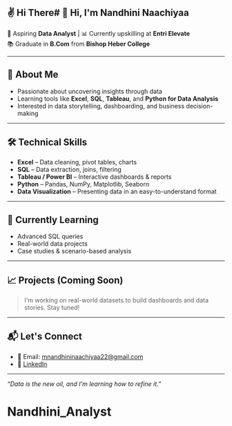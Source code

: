 ## ✌️ Hi There# 👋 Hi, I'm Nandhini Naachiyaa

🎯 Aspiring **Data Analyst** | 📊 Currently upskilling at **Entri Elevate**  
📚 Graduate in **B.Com** from **Bishop Heber College**

---

## 🧠 About Me

- Passionate about uncovering insights through data  
- Learning tools like **Excel**, **SQL**, **Tableau**, and **Python for Data Analysis**  
- Interested in data storytelling, dashboarding, and business decision-making  

---

## 🛠️ Technical Skills

- **Excel** – Data cleaning, pivot tables, charts  
- **SQL** – Data extraction, joins, filtering  
- **Tableau / Power BI** – Interactive dashboards & reports  
- **Python** – Pandas, NumPy, Matplotlib, Seaborn  
- **Data Visualization** – Presenting data in an easy-to-understand format  

---

## 🌱 Currently Learning

- Advanced SQL queries  
- Real-world data projects  
- Case studies & scenario-based analysis  

---

## 📈 Projects (Coming Soon)

> I'm working on real-world datasets to build dashboards and data stories. Stay tuned!

---

## 📬 Let's Connect

- 📧 Email: [mnandhininaachiyaa22@gmail.com](mailto:mnandhininaachiyaa22@gmail.com)  
- 💼 [LinkedIn](https://www.linkedin.com/in/nandhini-naachiyaa-m-/)

---

*“Data is the new oil, and I’m learning how to refine it.”*

# Nandhini_Analyst
